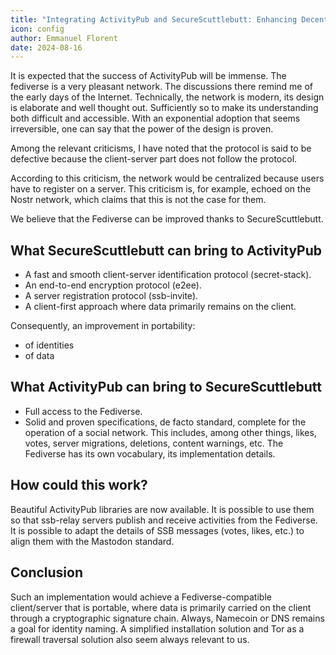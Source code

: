 ```yaml
---
title: "Integrating ActivityPub and SecureScuttlebutt: Enhancing Decentralized Social Networks"
icon: config
author: Emmanuel Florent
date: 2024-08-16
---
```


It is expected that the success of ActivityPub will be immense. The fediverse is a very pleasant network. 
The discussions there remind me of the early days of the Internet.
Technically, the network is modern, its design is elaborate and well thought out.
Sufficiently so to make its understanding both difficult and accessible.
With an exponential adoption that seems irreversible, one can say that the power of the design is proven.

Among the relevant criticisms, I have noted that the protocol is said to be defective because the client-server part does not follow the protocol.

According to this criticism, the network would be centralized because users have to register on a server.
This criticism is, for example, echoed on the Nostr network, which claims that this is not the case for them.

We believe that the Fediverse can be improved thanks to SecureScuttlebutt.


## What SecureScuttlebutt can bring to ActivityPub

- A fast and smooth client-server identification protocol (secret-stack).
- An end-to-end encryption protocol (e2ee).
- A server registration protocol (ssb-invite).
- A client-first approach where data primarily remains on the client.

Consequently, an improvement in portability:
- of identities
- of data

## What ActivityPub can bring to SecureScuttlebutt

- Full access to the Fediverse.
- Solid and proven specifications, de facto standard, complete for the operation of a social network. This includes, among other things, likes, votes, server migrations, deletions, content warnings, etc. The Fediverse has its own vocabulary, its implementation details.

## How could this work?

Beautiful ActivityPub libraries are now available. 
It is possible to use them so that ssb-relay servers publish and receive activities from the Fediverse.
It is possible to adapt the details of SSB messages (votes, likes, etc.) to align them with the Mastodon standard.

## Conclusion

Such an implementation would achieve a Fediverse-compatible client/server that is portable, where data is primarily carried on the client through a cryptographic signature chain. Always, Namecoin or DNS remains a goal for identity naming.
A simplified installation solution and Tor as a firewall traversal solution also seem always relevant to us.


